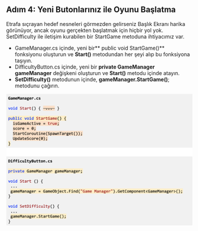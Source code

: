 ## Adım 4: Yeni Butonlarınız ile Oyunu Başlatma
Etrafa sıçrayan hedef nesneleri görmezden gelirseniz Başlık Ekranı  harika görünüyor, ancak oyunu gerçekten başlatmak için hiçbir yol yok. SetDifficulty ile iletişim kurabilen bir StartGame metoduna ihtiyacımız var.

- GameManager.cs içinde, yeni bir** public void StartGame()** fonksiyonu oluşturun ve **Start()** metodundan her şeyi alıp bu fonksiyona taşıyın.
- DifficultyButton.cs içinde, yeni bir **private GameManager gameManager** değişkeni oluşturun ve **Start()** metodu içinde atayın.
- **SetDifficulty()** metodunun içinde, **gameManager.StartGame()**; metodunu çağırın.

![figures](https://raw.githubusercontent.com/Kodluyoruz/taskforce/main/unity-junior-programmer/make-your-buttons-start-game/figures/CWC_B.3.5_image3.png)
